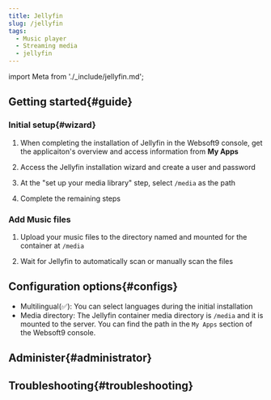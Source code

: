 ```yaml
---
title: Jellyfin
slug: /jellyfin
tags:
  - Music player 
  - Streaming media 
  - jellyfin 
---
```


import Meta from './_include/jellyfin.md';

<Meta name="meta" />

## Getting started{#guide}

### Initial setup{#wizard}

1. When completing the installation of Jellyfin in the Websoft9 console, get the applicaiton's overview and access information from **My Apps**  

2. Access the Jellyfin installation wizard and create a user and password

3. At the "set up your media library" step, select `/media` as the path

4. Complete the remaining steps

### Add Music files

1. Upload your music files to the directory named and mounted for the container at `/media`

2. Wait for Jellyfin to automatically scan or manually scan the files

## Configuration options{#configs}

- Multilingual(✅): You can select languages during the initial installation
- Media directory: The Jellyfin container media directory is `/media` and it is mounted to the server. You can find the path in the `My Apps` section of the Websoft9 console.

## Administer{#administrator}

## Troubleshooting{#troubleshooting}
